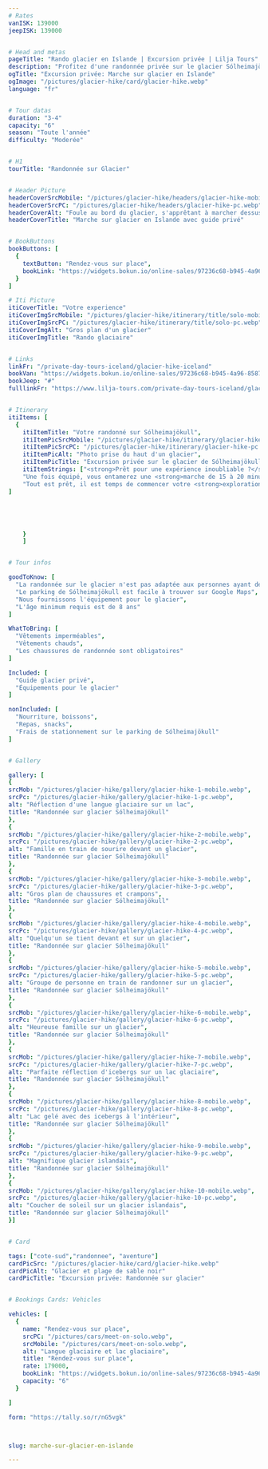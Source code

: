 ```yaml
---
# Rates
vanISK: 139000
jeepISK: 139000


# Head and metas
pageTitle: "Rando glacier en Islande | Excursion privée | Lilja Tours"
description: "Profitez d'une randonnée privée sur le glacier Sólheimajökull ! Marchez sur la glace avec un guide expert, loin de la foule, et admirez un paysage époustouflant."
ogTitle: "Excursion privée: Marche sur glacier en Islande"
ogImage: "/pictures/glacier-hike/card/glacier-hike.webp"
language: "fr"


# Tour datas
duration: "3-4"
capacity: "6"
season: "Toute l'année"
difficulty: "Moderée"


# H1
tourTitle: "Randonnée sur Glacier"


# Header Picture
headerCoverSrcMobile: "/pictures/glacier-hike/headers/glacier-hike-mobile.webp"
headerCoverSrcPC: "/pictures/glacier-hike/headers/glacier-hike-pc.webp"
headerCoverAlt: "Foule au bord du glacier, s'apprêtant à marcher dessus"
headerCoverTitle: "Marche sur glacier en Islande avec guide privé"


# BookButtons
bookButtons: [
  {
    textButton: "Rendez-vous sur place",
    bookLink: "https://widgets.bokun.io/online-sales/97236c68-b945-4a96-8587-660bdc4c45fd/experience-calendar/740991"
  }
]

# Iti Picture
itiCoverTitle: "Votre experience"
itiCoverImgSrcMobile: "/pictures/glacier-hike/itinerary/title/solo-mobile.webp"
itiCoverImgSrcPC: "/pictures/glacier-hike/itinerary/title/solo-pc.webp"
itiCoverImgAlt: "Gros plan d'un glacier"
itiCoverImgTitle: "Rando glaciaire"


# Links
linkFr: "/private-day-tours-iceland/glacier-hike-iceland"
bookVan: "https://widgets.bokun.io/online-sales/97236c68-b945-4a96-8587-660bdc4c45fd/experience-calendar/740991"
bookJeep: "#"
fulllinkFr: "https://www.lilja-tours.com/private-day-tours-iceland/glacier-hike-iceland"


# Itinerary
itiItems: [
  { 
    itiItemTitle: "Votre randonné sur Sólheimajökull",
    itiItemPicSrcMobile: "/pictures/glacier-hike/itinerary/glacier-hike-mobile.webp",
    itiItemPicSrcPC: "/pictures/glacier-hike/itinerary/glacier-hike-pc.webp",
    itiItemPicAlt: "Photo prise du haut d'un glacier",
    itiItemPicTitle: "Excursion privée sur le glacier de Sólheimajökull",
    itiItemStrings: ["<strong>Prêt pour une expérience inoubliable ?</strong> Votre aventure commence dès votre arrivée au parking du glacier Sólheimajökull, où vous retrouverez votre guide. Il vous équipera avec tout le matériel nécessaire, comprenant un <strong>harnais, un casque, des crampons et un piolet</strong>, afin que vous soyez parfaitement préparé pour cette randonnée sur glacier.",
    "Une fois équipé, vous entamerez une <strong>marche de 15 à 20 minutes</strong> pour rejoindre le majestueux <strong>glacier Sólheimajökull</strong>. Avant de vous aventurer sur la glace, votre guide vous donnera des <strong>instructions de sécurité essentielles</strong> et vous expliquera comment utiliser correctement les crampons pour évoluer en toute sécurité.",
    "Tout est prêt, il est temps de commencer votre <strong>exploration du glacier</strong> ! Vous passerez environ <strong>une heure sur la glace</strong>, découvrant des formations spectaculaires et des crevasses fascinantes. Comme il s’agit d’une <strong>excursion privée</strong>, votre guide vous éloignera des zones les plus fréquentées pour que vous puissiez profiter pleinement du glacier, comme si vous l’aviez rien que pour vous."
]





    }
    ]


# Tour infos

goodToKnow: [
  "La randonnée sur le glacier n'est pas adaptée aux personnes ayant des problèmes de mobilité",
  "Le parking de Sólheimajökull est facile à trouver sur Google Maps",
  "Nous fournissons l'équipement pour le glacier",
  "L'âge minimum requis est de 8 ans"
]

WhatToBring: [
  "Vêtements imperméables",
  "Vêtements chauds",
  "Les chaussures de randonnée sont obligatoires"
]

Included: [
  "Guide glacier privé",
  "Équipements pour le glacier"
]

nonIncluded: [
  "Nourriture, boissons",
  "Repas, snacks",
  "Frais de stationnement sur le parking de Sólheimajökull"
]


# Gallery

gallery: [
{
srcMob: "/pictures/glacier-hike/gallery/glacier-hike-1-mobile.webp",
srcPc: "/pictures/glacier-hike/gallery/glacier-hike-1-pc.webp",
alt: "Réflection d'une langue glaciaire sur un lac",
title: "Randonnée sur glacier Sólheimajökull"
},    
{
srcMob: "/pictures/glacier-hike/gallery/glacier-hike-2-mobile.webp",
srcPc: "/pictures/glacier-hike/gallery/glacier-hike-2-pc.webp",
alt: "Famille en train de sourire devant un glacier",
title: "Randonnée sur glacier Sólheimajökull"
},    
{
srcMob: "/pictures/glacier-hike/gallery/glacier-hike-3-mobile.webp",
srcPc: "/pictures/glacier-hike/gallery/glacier-hike-3-pc.webp",
alt: "Gros plan de chaussures et crampons",
title: "Randonnée sur glacier Sólheimajökull"
},  
{
srcMob: "/pictures/glacier-hike/gallery/glacier-hike-4-mobile.webp",
srcPc: "/pictures/glacier-hike/gallery/glacier-hike-4-pc.webp",
alt: "Quelqu'un se tient devant et sur un glacier",
title: "Randonnée sur glacier Sólheimajökull"
},  
{
srcMob: "/pictures/glacier-hike/gallery/glacier-hike-5-mobile.webp",
srcPc: "/pictures/glacier-hike/gallery/glacier-hike-5-pc.webp",
alt: "Groupe de personne en train de randonner sur un glacier",
title: "Randonnée sur glacier Sólheimajökull"
},   
{
srcMob: "/pictures/glacier-hike/gallery/glacier-hike-6-mobile.webp",
srcPc: "/pictures/glacier-hike/gallery/glacier-hike-6-pc.webp",
alt: "Heureuse famille sur un glacier",
title: "Randonnée sur glacier Sólheimajökull"
},    
{
srcMob: "/pictures/glacier-hike/gallery/glacier-hike-7-mobile.webp",
srcPc: "/pictures/glacier-hike/gallery/glacier-hike-7-pc.webp",
alt: "Parfaite réflection d'icebergs sur un lac glaciaire",
title: "Randonnée sur glacier Sólheimajökull"
},  
{
srcMob: "/pictures/glacier-hike/gallery/glacier-hike-8-mobile.webp",
srcPc: "/pictures/glacier-hike/gallery/glacier-hike-8-pc.webp",
alt: "Lac gelé avec des icebergs à l'intérieur",
title: "Randonnée sur glacier Sólheimajökull"
},  
{
srcMob: "/pictures/glacier-hike/gallery/glacier-hike-9-mobile.webp",
srcPc: "/pictures/glacier-hike/gallery/glacier-hike-9-pc.webp",
alt: "Magnifique glacier islandais",
title: "Randonnée sur glacier Sólheimajökull"
},  
{
srcMob: "/pictures/glacier-hike/gallery/glacier-hike-10-mobile.webp",
srcPc: "/pictures/glacier-hike/gallery/glacier-hike-10-pc.webp",
alt: "Coucher de soleil sur un glacier islandais",
title: "Randonnée sur glacier Sólheimajökull"
}]


# Card

tags: ["cote-sud","randonnee", "aventure"]
cardPicSrc: "/pictures/glacier-hike/card/glacier-hike.webp"
cardPicAlt: "Glacier et plage de sable noir"
cardPicTitle: "Excursion privée: Randonnée sur glacier"


# Bookings Cards: Vehicles

vehicles: [
  {
    name: "Rendez-vous sur place",
    srcPC: "/pictures/cars/meet-on-solo.webp",
    srcMobile: "/pictures/cars/meet-on-solo.webp",
    alt: "Langue glaciaire et lac glaciaire",
    title: "Rendez-vous sur place",
    rate: 179000,
    bookLink: "https://widgets.bokun.io/online-sales/97236c68-b945-4a96-8587-660bdc4c45fd/experience-calendar/740991",
    capacity: "6"
  }

]

form: "https://tally.so/r/nG5vgk"



slug: marche-sur-glacier-en-islande

---
```

